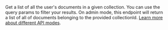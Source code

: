 Get a list of all the user's documents in a given collection. You can use the query params to filter your results. On admin mode, this endpoint will return a list of all of documents belonging to the provided collectionId. [Learn more about different API modes](/docs/admin).